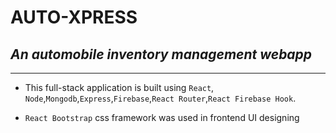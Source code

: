 # **AUTO-XPRESS**

## _An automobile inventory management webapp_

---

- This full-stack application is built using `React`, `Node`,`Mongodb`,`Express`,`Firebase`,`React Router`,`React Firebase Hook`.

* `React Bootstrap` css framework was used in frontend UI designing
